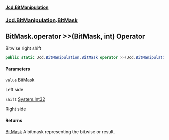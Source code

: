 #### [Jcd.BitManipulation](index.md 'index')

### [Jcd.BitManipulation](Jcd.BitManipulation.md 'Jcd.BitManipulation').[BitMask](Jcd.BitManipulation.BitMask.md 'Jcd.BitManipulation.BitMask')

## BitMask.operator >>(BitMask, int) Operator

Bitwise right shift

```csharp
public static Jcd.BitManipulation.BitMask operator >>(Jcd.BitManipulation.BitMask value, int shift);
```

#### Parameters

<a name='Jcd.BitManipulation.BitMask.op_RightShift(Jcd.BitManipulation.BitMask,int).value'></a>

`value` [BitMask](Jcd.BitManipulation.BitMask.md 'Jcd.BitManipulation.BitMask')

Left side

<a name='Jcd.BitManipulation.BitMask.op_RightShift(Jcd.BitManipulation.BitMask,int).shift'></a>

`shift` [System.Int32](https://docs.microsoft.com/en-us/dotnet/api/System.Int32 'System.Int32')

Right side

#### Returns

[BitMask](Jcd.BitManipulation.BitMask.md 'Jcd.BitManipulation.BitMask')
A bitmask representing the bitwise or result.